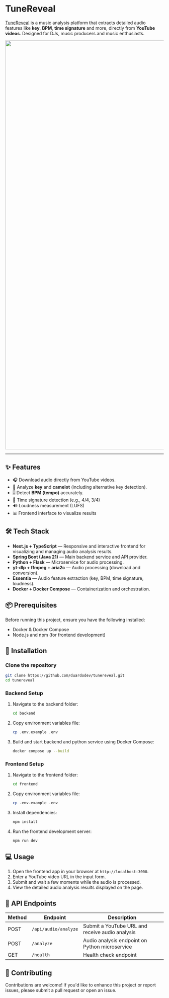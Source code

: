 # TuneReveal

[TuneReveal](https://tunereveal.vercel.app/) is a music analysis platform that extracts detailed audio features like **key**, **BPM**, **time signature** and more, directly from **YouTube videos**. Designed for DJs, music producers and music enthusiasts.

<img width="1300" alt="" src="https://imgur.com/JWYI6bz.png">

---

## ✨ Features

- 🎧 Download audio directly from YouTube videos.
- 🎼 Analyze **key** and **camelot** (including alternative key detection).
- 🎚️ Detect **BPM (tempo)** accurately.
- 🥁 Time signature detection (e.g., 4/4, 3/4)
- 🔊 Loudness measurement (LUFS)
- 📊 Frontend interface to visualize results


## 🛠️ Tech Stack

- **Next.js + TypeScript** — Responsive and interactive frontend for visualizing and managing audio analysis results.
- **Spring Boot (Java 21)** — Main backend service and API provider.
- **Python + Flask** — Microservice for audio processing.
- **yt-dlp + ffmpeg + aria2c** — Audio processing (download and conversion).
- **Essentia** — Audio feature extraction (key, BPM, time signature, loudness).
- **Docker + Docker Compose** — Containerization and orchestration.

## 📦 Prerequisites

Before running this project, ensure you have the following installed:

- Docker & Docker Compose
- Node.js and npm (for frontend development)

## 🚀 Installation

### Clone the repository

```bash
git clone https://github.com/duardodev/tunereveal.git
cd tunereveal
```

### Backend Setup

1. Navigate to the backend folder:
   ```bash
   cd backend
   ```

2. Copy environment variables file:
   ```bash
   cp .env.example .env
   ```

3. Build and start backend and python service using Docker Compose:
   ```bash
   docker compose up --build
   ```

### Frontend Setup

1. Navigate to the frontend folder:
   ```bash
   cd frontend
   ```

2. Copy environment variables file:
   ```bash
   cp .env.example .env
   ```

2. Install dependencies:
   ```bash
   npm install
   ```

4. Run the frontend development server:
   ```bash
   npm run dev
   ```

## 💻 Usage

1. Open the frontend app in your browser at `http://localhost:3000`.
2. Enter a YouTube video URL in the input form.
3. Submit and wait a few moments while the audio is processed.
4. View the detailed audio analysis results displayed on the page.

## 📡 API Endpoints

| Method | Endpoint        | Description                                        |
|--------|----------------|----------------------------------------------------|
| POST   | `/api/audio/analyze` | Submit a YouTube URL and receive audio analysis   |
| POST   | `/analyze`     | Audio analysis endpoint on Python microservice    |
| GET    | `/health`  | Health check endpoint                              |

## 🤝 Contributing

Contributions are welcome! If you'd like to enhance this project or report issues, please submit a pull request or open an issue.
